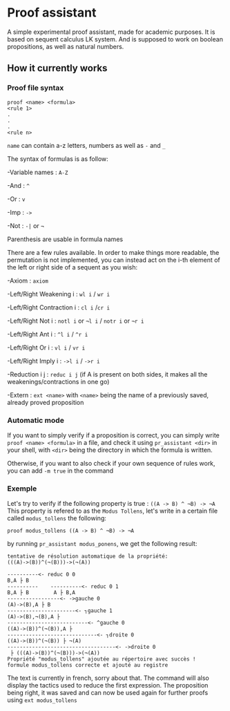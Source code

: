 # Proof assistant

A simple experimental proof assistant, made for academic purposes.
It is based on sequent calculus LK system. And is supposed to work on boolean propositions, as well as natural numbers.

## How it currently works

### Proof file syntax

```
proof <name> <formula>
<rule 1>
.
.
.
<rule n>
```

`name` can contain a-z letters, numbers as well as `-` and `_`

The syntax of formulas is as follow:

-Variable names : `A-Z`

-And : `^`

-Or : `v` 

-Imp : `->`

-Not : `-|` or `¬`


Parenthesis are usable in formula names

There are a few rules available. In order to make things more readable, the permutation is not implemented, you can instead act on the i-th element of the left or right side of a sequent as you wish:

-Axiom : `axiom`

-Left/Right Weakening i : `wl i` / `wr i` 

-Left/Right Contraction i : `cl i` /`cr i`

-Left/Right Not i : `notl i` or `¬l i` / `notr i` or `¬r i`

-Left/Right Ant i  : `^l i` / `^r i`

-Left/Right Or i  : `vl i` / `vr i`

-Left/Right Imply i  : `->l i` / `->r i`

-Reduction i j : `reduc i j` (if A is present on both sides, it makes all the weakenings/contractions in one go)

-Extern : `ext <name>` with `<name>` being the name of a previously saved, already proved proposition


### Automatic mode
  
If you want to simply verify if a proposition is correct, you can simply write `proof <name> <formula>` in a file, and check it using `pr_assistant <dir>` in your shell, with `<dir>` being the directory in which the formula is written. 

Otherwise, if you want to also check if your own sequence of rules work, you can add `-m true` in the command

### Exemple 

Let's try to verify if the following property is true :  `((A -> B) ^ ¬B) -> ¬A`
This property is refered to as the `Modus Tollens`, let's write in a certain file called `modus_tollens` the following:

```
proof modus_tollens ((A -> B) ^ ¬B) -> ¬A

```

by running `pr_assistant modus_ponens`, we get the following result:

```
tentative de résolution automatique de la propriété:
(((A)->(B))^(¬(B)))->(¬(A))

----------<- reduc 0 0
B,A ├ B
----------    ----------<- reduc 0 1
B,A ├ B        A ├ B,A
-----------------<- ->gauche 0
(A)->(B),A ├ B
----------------------<- ┐gauche 1
(A)->(B),¬(B),A ├
--------------------------<- ^gauche 0
((A)->(B))^(¬(B)),A ├
-----------------------------<- ┐droite 0
((A)->(B))^(¬(B)) ├ ¬(A)
-----------------------------------<- ->droite 0
 ├ (((A)->(B))^(¬(B)))->(¬(A))
Propriété "modus_tollens" ajoutée au répertoire avec succès !
formule modus_tollens correcte et ajouté au registre
```

The text is currently in french, sorry about that.
The command will also display the tactics used to reduce the first expression.
The proposition being right, it was saved and can now be used again for further proofs using `ext modus_tollens` 
